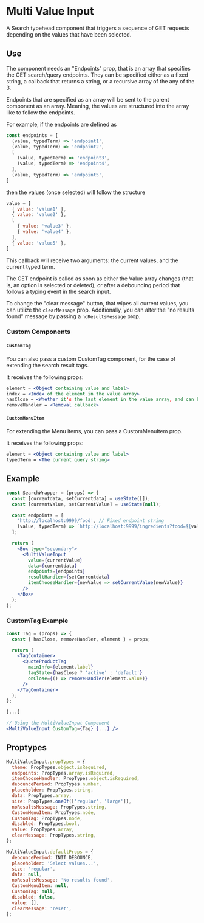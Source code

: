 # Multi Value Input

A Search typehead component that triggers a sequence of GET requests depending on the values that have been selected.

## Use

The component needs an "Endpoints" prop, that is an array that specifies the GET search/query endpoints. They can be specified either as a fixed string, a callback that returns a string, or a recursive array of the any of the 3.

Endpoints that are specified as an array will be sent to the parent component as an array. Meaning, the values are structured into the array like to follow the endpoints.

For example, if the endpoints are defined as

```javascript
const endpoints = [
  (value, typedTerm) => 'endpoint1',
  (value, typedTerm) => 'endpoint2',
  [
    (value, typedTerm) => 'endpoint3',
    (value, typedTerm) => 'endpoint4',
  ],
  (value, typedTerm) => 'endpoint5',
]
```

then the values (once selected) will follow the structure

```javascript
value = [
  { value: 'value1' },
  { value: 'value2' },
  [
    { value: 'value3' },
    { value: 'value4' },
  ],
  { value: 'value5' },
]
```

This callback will receive two arguments: the current values, and the current typed term.

The GET endpoint is called as soon as either the Value array changes (that is, an option is selected or deleted), or after a debouncing period that follows a typing event in the search input.

To change the "clear message" button, that wipes all current values, you can utilize the ```clearMessage``` prop.
Additionally, you can alter the "no results found" message by passing a ```noResultsMessage``` prop.

### Custom Components
#### ```CustomTag```

You can also pass a custom CustomTag component, for the case of extending the search result tags.

It receives the following props:

```jsx
element = <Object containing value and label>
index = <Index of the element in the value array>
hasClose = <Whether it's the last element in the value array, and can be removed>
removeHandler = <Removal callback>
```
#### ```CustomMenuItem```

For extending the Menu items, you can pass a CustomMenuItem prop.

It receives the following props: 

```jsx
element = <Object containing value and label>
typedTerm = <The current query string>
```

## Example

```jsx
const SearchWrapper = (props) => {
  const [currentdata, setCurrentdata] = useState([]);
  const [currentValue, setCurrentValue] = useState(null);

  const endpoints = [
    'http://localhost:9999/food', // Fixed endpoint string
    (value, typedTerm) => `http://localhost:9999/ingredients?food=${value[0].value}`, // Dynamic string depending on value
  ];

  return (
    <Box type="secondary">
      <MultiValueInput
        value={currentValue}
        data={currentdata}
        endpoints={endpoints}
        resultHandler={setCurrentdata}
        itemChooseHandler={newValue => setCurrentValue(newValue)}
      />
    </Box>
  );
};
```

### CustomTag Example

```jsx
const Tag = (props) => {
  const { hasClose, removeHandler, element } = props;

  return (
    <TagContainer>
      <QuoteProductTag
        mainInfo={element.label}
        tagState={hasClose ? 'active' : 'default'}
        onClose={() => removeHandler(element.value)}
      />
    </TagContainer>
  );
};

[...]

// Using the MultiValueInput Component
<MultiValueInput CustomTag={Tag} {...} />
```

## Proptypes
```jsx
MultiValueInput.propTypes = {
  theme: PropTypes.object.isRequired,
  endpoints: PropTypes.array.isRequired,
  itemChooseHandler: PropTypes.object.isRequired,
  debouncePeriod: PropTypes.number,
  placeholder: PropTypes.string,
  data: PropTypes.array,
  size: PropTypes.oneOf(['regular', 'large']),
  noResultsMessage: PropTypes.string,
  CustomMenuItem: PropTypes.node,
  CustomTag: PropTypes.node,
  disabled: PropTypes.bool,
  value: PropTypes.array,
  clearMessage: PropTypes.string,
};

MultiValueInput.defaultProps = {
  debouncePeriod: INIT_DEBOUNCE,
  placeholder: 'Select values...',
  size: 'regular',
  data: null,
  noResultsMessage: 'No results found',
  CustomMenuItem: null,
  CustomTag: null,
  disabled: false,
  value: [],
  clearMessage: 'reset',
};
```
